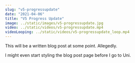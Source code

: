 ```yaml
---
slug: "v5-progressupdate"
date: "2021-04-06"
title: "V5 Progress Update"
image: ../static/images/v5-progressupdate.jpg
video: ../static/videos/v5-progressupdate.mp4
videoLooping: ../static/videos/v5-progressupdate_loop.mp4
---
```


This will be a written blog post at some point. Allegedly.

I might even start styling the blog post page before I go to Uni.